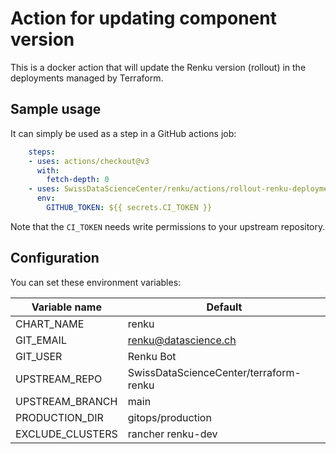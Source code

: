 # Action for updating component version

This is a docker action that will update the Renku version (rollout) in the deployments managed by Terraform.

## Sample usage

It can simply be used as a step in a GitHub actions job:

```yaml
    steps:
    - uses: actions/checkout@v3
      with:
        fetch-depth: 0
    - uses: SwissDataScienceCenter/renku/actions/rollout-renku-deployment@master
      env:
        GITHUB_TOKEN: ${{ secrets.CI_TOKEN }}
```

Note that the `CI_TOKEN` needs write permissions to your upstream repository.

## Configuration

You can set these environment variables:

| Variable name    | Default |
| ---------------- | --------|
| CHART_NAME       | renku   |
| GIT_EMAIL        | renku@datascience.ch |
| GIT_USER         | Renku Bot |
| UPSTREAM_REPO    | SwissDataScienceCenter/terraform-renku |
| UPSTREAM_BRANCH  | main |
| PRODUCTION_DIR   | gitops/production |
| EXCLUDE_CLUSTERS | rancher renku-dev |

